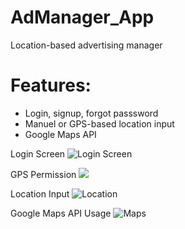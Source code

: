 # AdManager_App
Location-based advertising manager

# Features:
- Login, signup, forgot passsword
- Manuel or GPS-based location input
- Google Maps API

Login Screen
![Login Screen](http://zekiesenalp.com/admanager/4.jpg)

GPS Permission
![](http://zekiesenalp.com/admanager/1.jpg)

Location Input
![Location](http://zekiesenalp.com/admanager/3.jpg)

Google Maps API Usage
![Maps](http://zekiesenalp.com/admanager/2.jpg)



